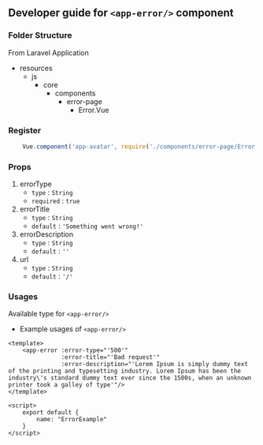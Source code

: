 ## Developer guide for `<app-error/>` component

### Folder Structure

From Laravel Application

- resources
    - js
        - core
            - components
                - error-page
                    - Error.Vue
                    

### Register

```js
    Vue.component('app-avatar', require('./components/error-page/Error').default);
```
### Props

1. errorType
    - `type` : `String`
    - `required` : `true`
2. errorTitle
    - `type` : `String`
    - `default` : `'Something went wrong!'`
3. errorDescription
    - `type` : `String`
    - `default` : `''`
4. url
    - `type` : `String`
    - `default` : `'/'`

### Usages

Available type for `<app-error/>`

-   Example usages of `<app-error/>`
```
<template>
    <app-error :error-type="'500'"
               :error-title="'Bad request'"
               :error-description="'Lorem Ipsum is simply dummy text of the printing and typesetting industry. Lorem Ipsum has been the industry\'s standard dummy text ever since the 1500s, when an unknown printer took a galley of type'"/>
</template>

<script>
    export default {
        name: "ErrorExample"
    }
</script>

```